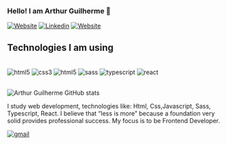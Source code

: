 ### Hello! I am Arthur Guilherme 👋

[![Website](https://img.shields.io/badge/website-000000?style=for-the-badge&logo=About.me&logoColor=white)](https://arthurguilherme.com/)
[![Linkedin](https://img.shields.io/badge/LinkedIn-0077B5?style=for-the-badge&logo=linkedin&logoColor=white)](https://www.linkedin.com/in/arthurguilherme92//)
[![Website](https://img.shields.io/badge/WhatsApp-25D366?style=for-the-badge&logo=whatsapp&logoColor=white)](https://wa.link/yol01g)


## Technologies I am using

<div style="display:inline_block"><br />
    <img align="center" alt="html5" src="https://img.shields.io/badge/HTML5-E34F26?style=for-the-badge&logo=html5&logoColor=white">
    <img align="center" alt="css3" src="https://img.shields.io/badge/CSS3-1572B6?style=for-the-badge&logo=css3&logoColor=white">
    <img align="center" alt="html5" src="https://img.shields.io/badge/JavaScript-F7DF1E?style=for-the-badge&logo=javascript&logoColor=black">
    <img align="center" alt="sass" src="https://img.shields.io/badge/Sass-CC6699?style=for-the-badge&logo=sass&logoColor=white">
    <img align="center" alt="typescript" src="https://img.shields.io/badge/TypeScript-007ACC?style=for-the-badge&logo=typescript&logoColor=white">
    <img align="center" alt="react" src="https://img.shields.io/badge/React-20232A?style=for-the-badge&logo=react&logoColor=61DAFB">
</div>
<br/>

![Arthur Guilherme GitHub stats](https://github-readme-stats.vercel.app/api?username=devarthurguilherme&show_icons=true&theme=tokyonight)

I study web development, technologies like: Html, Css,Javascript, Sass, Typescript, React. I believe that “less is more” because a foundation very solid provides professional success. My focus is to be Frontend Developer.


<a href=mailto:“arthurguilhermecontato@gmail.com”><img align="center" alt="gmail" src="https://img.shields.io/badge/Gmail-D14836?style=for-the-badge&logo=gmail&logoColor=white"></a>
